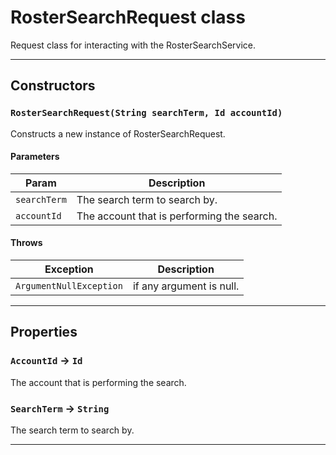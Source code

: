 # RosterSearchRequest class

Request class for interacting with the RosterSearchService.

---
## Constructors
### `RosterSearchRequest(String searchTerm, Id accountId)`

Constructs a new instance of RosterSearchRequest.
#### Parameters
|Param|Description|
|-----|-----------|
|`searchTerm` |  The search term to search by. |
|`accountId` |  The account that is performing the search. |

#### Throws
|Exception|Description|
|---------|-----------|
|`ArgumentNullException` |  if any argument is null. |

---
## Properties

### `AccountId` → `Id`

The account that is performing the search.

### `SearchTerm` → `String`

The search term to search by.

---
